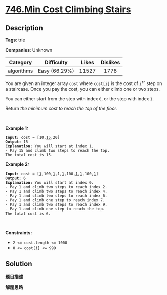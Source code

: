 # [746.Min Cost Climbing Stairs](https://leetcode.com/problems/min-cost-climbing-stairs/description/)

## Description

**Tags**: trie

**Companies**: Unknown

| Category | Difficulty | Likes | Dislikes |
| :------: | :--------: | :---: | :------: |
| algorithms | Easy (66.29%) | 11527 | 1778 |

<p>You are given an integer array <code>cost</code> where <code>cost[i]</code> is the cost of <code>i<sup>th</sup></code> step on a staircase. Once you pay the cost, you can either climb one or two steps.</p>
<p>You can either start from the step with index <code>0</code>, or the step with index <code>1</code>.</p>
<p>Return <em>the minimum cost to reach the top of the floor</em>.</p>
<p>&nbsp;</p>
<p><strong class="example">Example 1:</strong></p>
<pre><code><strong>Input:</strong> cost = [10,<u>15</u>,20]
<strong>Output:</strong> 15
<strong>Explanation:</strong> You will start at index 1.
- Pay 15 and climb two steps to reach the top.
The total cost is 15.</code></pre>
<p><strong class="example">Example 2:</strong></p>
<pre><code><strong>Input:</strong> cost = [<u>1</u>,100,<u>1</u>,1,<u>1</u>,100,<u>1</u>,<u>1</u>,100,<u>1</u>]
<strong>Output:</strong> 6
<strong>Explanation:</strong> You will start at index 0.
- Pay 1 and climb two steps to reach index 2.
- Pay 1 and climb two steps to reach index 4.
- Pay 1 and climb two steps to reach index 6.
- Pay 1 and climb one step to reach index 7.
- Pay 1 and climb two steps to reach index 9.
- Pay 1 and climb one step to reach the top.
The total cost is 6.</code></pre>
<p>&nbsp;</p>
<p><strong>Constraints:</strong></p>
<ul>
  <li><code>2 &lt;= cost.length &lt;= 1000</code></li>
  <li><code>0 &lt;= cost[i] &lt;= 999</code></li>
</ul>

## Solution

**题目描述**

**解题思路**
